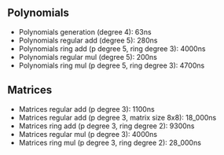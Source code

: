 ## Polynomials

- Polynomials generation (degree 4): 63ns
- Polynomials regular add (degree 5): 280ns
- Polynomials ring add (p degree 5, ring degree 3): 4000ns
- Polynomials regular mul (degree 5): 200ns
- Polynomials ring mul (p degree 5, ring degree 3): 4700ns

## Matrices

- Matrices regular add (p degree 3): 1100ns
- Matrices regular add (p degree 3, matrix size 8x8): 18_000ns
- Matrices ring add (p degree 3, ring degree 2): 9300ns
- Matrices regular mul (p degree 3): 4000ns
- Matrices ring mul (p degree 3, ring degree 2): 28_000ns
